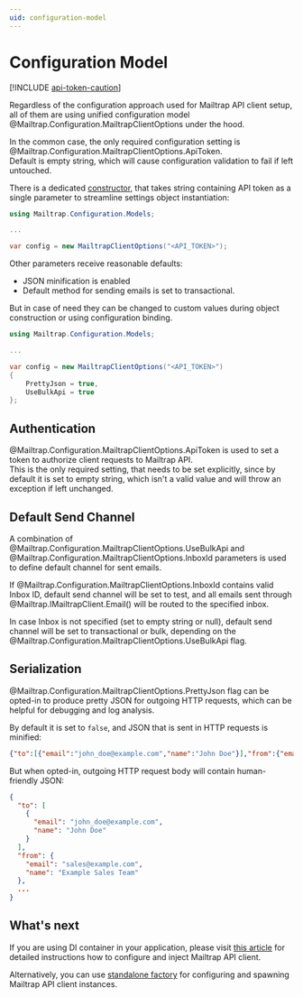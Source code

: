 ```yaml
---
uid: configuration-model
---
```



# Configuration Model

[!INCLUDE [api-token-caution](../includes/api-token-caution.md)]

Regardless of the configuration approach used for Mailtrap API client setup, all of them are using unified configuration model @Mailtrap.Configuration.MailtrapClientOptions under the hood.

In the common case, the only required configuration setting is @Mailtrap.Configuration.MailtrapClientOptions.ApiToken.  
Default is empty string, which will cause configuration validation to fail if left untouched.  

There is a dedicated [constructor](xref:Mailtrap.Configuration.MailtrapClientOptions.%23ctor(System.String)), that takes string containing API token as a single parameter to streamline settings object instantiation:
```csharp
using Mailtrap.Configuration.Models;

...

var config = new MailtrapClientOptions("<API_TOKEN>");
```  

Other parameters receive reasonable defaults:
 - JSON minification is enabled
 - Default method for sending emails is set to transactional.

But in case of need they can be changed to custom values during object construction or using configuration binding.
```cs
using Mailtrap.Configuration.Models;

...

var config = new MailtrapClientOptions("<API_TOKEN>")
{
    PrettyJson = true,
    UseBulkApi = true
};
```


## Authentication
@Mailtrap.Configuration.MailtrapClientOptions.ApiToken is used to set a token to authorize client requests to Mailtrap API.  
This is the only required setting, that needs to be set explicitly, since by default it is set to empty string,
which isn't a valid value and will throw an exception if left unchanged.


## Default Send Channel
A combination of @Mailtrap.Configuration.MailtrapClientOptions.UseBulkApi and @Mailtrap.Configuration.MailtrapClientOptions.InboxId parameters
is used to define default channel for sent emails.  

If @Mailtrap.Configuration.MailtrapClientOptions.InboxId contains valid Inbox ID, default send channel will be set to test,
and all emails sent through @Mailtrap.IMailtrapClient.Email() will be routed to the specified inbox.

In case Inbox is not specified (set to empty string or null), default send channel will be set to transactional or bulk,
depending on the @Mailtrap.Configuration.MailtrapClientOptions.UseBulkApi flag.


## Serialization
@Mailtrap.Configuration.MailtrapClientOptions.PrettyJson flag can be opted-in to produce pretty JSON for outgoing HTTP requests,
which can be helpful for debugging and log analysis.

By default it is set to `false`, and JSON that is sent in HTTP requests is minified:
```json
{"to":[{"email":"john_doe@example.com","name":"John Doe"}],"from":{"email":"sales@example.com","name":"Example Sales Team"},...}
```

But when opted-in, outgoing HTTP request body will contain human-friendly JSON:
```json
{
  "to": [
    {
      "email": "john_doe@example.com",
      "name": "John Doe"
    }
  ],
  "from": {
    "email": "sales@example.com",
    "name": "Example Sales Team"
  },
  ...
}
```


## What's next
If you are using DI container in your application, please visit [this article](xref:configuration-client-di) for detailed instructions how to configure and inject Mailtrap API client.

Alternatively, you can use [standalone factory](xref:configuration-client-factory) for configuring and spawning Mailtrap API client instances.
